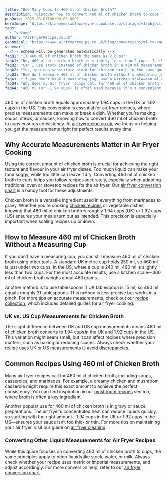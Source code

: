 ```yaml
---
title: "How Many Cups Is 460 ml of Chicken Broth?"
description: "Discover how to convert 460 ml of chicken broth to cups for perfect air fryer recipes every time. Get precise measurements now!"
pubDate: 2025-08-01T00:00:00.000Z
heroImage: "https://klueoymssxwfnxsvcyhv.supabase.co/storage/v1/object/public/Shmucket/how-many-cups-is-460-ml-of-chicken-broth.webp"
tags:
  - "volume"
author: "AirFryerRecipe.co.uk"
canonical: "https://www.airfryerrecipe.co.uk/blog/conversions/ml-to-cups/how-many-cups-is-460-ml-of-chicken-broth"
schema: |
  <!-- Schema will be generated automatically -->
faqQ1: "Is 460 ml of chicken broth the same as 2 cups?"
faqA1: "No, 460 ml of chicken broth is slightly less than 2 cups. In the UK, it’s about 1.94 cups, and in the US, it’s roughly 1.92 cups. This small difference can matter in recipes where precision is key, especially in air fryer cooking."
faqQ2: "Can I use stock instead of chicken broth in a 460 ml measurement?"
faqA2: "Yes, you can substitute stock for chicken broth in the same quantity (460 ml or ~1.94 UK cups). The flavour might be slightly richer, but the liquid volume remains the same. Just adjust seasoning if needed, as stocks can be saltier."
faqQ3: "How do I measure 460 ml of chicken broth without a measuring jug?"
faqA3: "If you don’t have a measuring jug, use a kitchen scale—460 ml of chicken broth weighs about 460 grams. Alternatively, use tablespoons: 31 UK tablespoons (15 ml each) will give you roughly 460 ml. For best results, invest in a measuring cup for accuracy."
faqQ4: "Why does my air fryer recipe call for 460 ml of chicken broth specifically?"
faqA4: "460 ml (or ~1.94 cups) is often used because it’s a convenient mid-point between smaller and larger quantities, perfect for sauces or single-serving dishes. The air fryer’s compact size means precise liquid amounts prevent overflow or drying out. Always follow the recipe’s measurements for best results."
---
```

<p>460 ml of chicken broth equals approximately 1.94 cups in the UK or 1.92 cups in the US. This conversion is essential for air fryer recipes, where precise measurements can make or break a dish. Whether you’re making soups, stews, or sauces, knowing how to convert 460 ml of chicken broth to cups ensures consistency. At <a href=https://www.airfryerrecipe.co.uk/>airfryerrecipe.co.uk</a>, we focus on helping you get the measurements right for perfect results every time.</p>

<h2>Why Accurate Measurements Matter in Air Fryer Cooking</h2>
<p>Using the correct amount of chicken broth is crucial for achieving the right texture and flavour in your air fryer dishes. Too much liquid can make your food soggy, while too little can leave it dry. Converting 460 ml of chicken broth to cups helps you follow recipes accurately, especially when adapting traditional oven or stovetop recipes for the air fryer. Our <a href=https://www.airfryerrecipe.co.uk/air-fryer-conversion-chart>air fryer conversion chart</a> is a handy tool for these adjustments.</p>
<p>Chicken broth is a versatile ingredient used in everything from marinades to gravy. Whether you’re cooking <a href=https://www.airfryerrecipe.co.uk/recipe-category/chicken>chicken recipes</a> or vegetable dishes, knowing that 460 ml of chicken broth is roughly 1.94 cups (UK) or 1.92 cups (US) ensures your meals turn out as intended. This precision is especially important when scaling recipes up or down.</p>

<h2>How to Measure 460 ml of Chicken Broth Without a Measuring Cup</h2>
<p>If you don’t have a measuring cup, you can still measure 460 ml of chicken broth using other tools. A standard UK metric cup holds 250 ml, so 460 ml is just under two cups. In the US, where a cup is 240 ml, 460 ml is slightly less than two cups. For the most accurate results, use a kitchen scale—460 ml of chicken broth weighs about 460 grams.</p>
<p>Another method is to use tablespoons: 1 UK tablespoon is 15 ml, so 460 ml equals roughly 31 tablespoons. This method is less precise but works in a pinch. For more tips on accurate measurements, check out our <a href=https://www.airfryerrecipe.co.uk/recipes>recipe collection</a>, which includes detailed guides for air fryer cooking.</p>

<h3>UK vs. US Cup Measurements for Chicken Broth</h3>
<p>The slight difference between UK and US cup measurements means 460 ml of chicken broth converts to 1.94 cups in the UK and 1.92 cups in the US. This variation might seem small, but it can affect recipes where precision matters, such as baking or reducing sauces. Always check whether your recipe uses UK or US measurements to avoid discrepancies.</p>

<h2>Common Recipes Using 460 ml of Chicken Broth</h2>
<p>Many air fryer recipes call for 460 ml of chicken broth, including soups, casseroles, and marinades. For example, a creamy chicken and mushroom casserole might require this exact amount to achieve the perfect consistency. You can find inspiration in our <a href=https://www.airfryerrecipe.co.uk/recipe-category/mushrooms>mushroom recipes</a> section, where broth is often a key ingredient.</p>
<p>Another popular use for 460 ml of chicken broth is in gravy or sauce preparations. The air fryer’s concentrated heat can reduce liquids quickly, so starting with the right amount—1.94 cups in the UK or 1.92 cups in the US—ensures your sauce isn’t too thick or thin. For more tips on maintaining your air fryer, visit our guide on <a href=https://www.airfryerrecipe.co.uk/air-fryer-cleaner>air fryer cleaning</a>.</p>

<h3>Converting Other Liquid Measurements for Air Fryer Recipes</h3>
<p>While this guide focuses on converting 460 ml of chicken broth to cups, the same principles apply to other liquids like stock, water, or milk. Always check whether your recipe uses metric or imperial measurements, and adjust accordingly. For more conversion help, refer to our <a href=https://www.airfryerrecipe.co.uk/air-fryer-conversion-chart>air fryer conversion chart</a>.</p>
